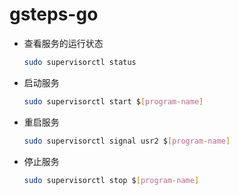 # gsteps-go


- 查看服务的运行状态
  ```bash
  sudo supervisorctl status
  ```
- 启动服务
  ```bash
  sudo supervisorctl start $[program-name]
  ```
- 重启服务
  ```bash
  sudo supervisorctl signal usr2 $[program-name]
  ```
- 停止服务
  ```bash
  sudo supervisorctl stop $[program-name]
  ```
